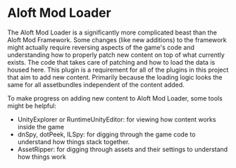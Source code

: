 # Aloft Mod Loader

The Aloft Mod Loader is a significantly more complicated beast than the Aloft Mod Framework. Some changes (like new additions) to the framework might actually require reversing aspects of the game's code and understanding how to properly patch new content on top of what currently exists. The code that takes care of patching and how to load the data is housed here. This plugin is a requirement for all of the plugins in this project that aim to add new content. Primarily because the loading logic looks the same for all assetbundles independent of the content added.

To make progress on adding new content to Aloft Mod Loader, some tools might be helpful:

- UnityExplorer or RuntimeUnityEditor: for viewing how content works inside the game
- dnSpy, dotPeek, ILSpy: for digging through the game code to understand how things stack together.
- AssetRipper: for digging through assets and their settings to understand how things work
